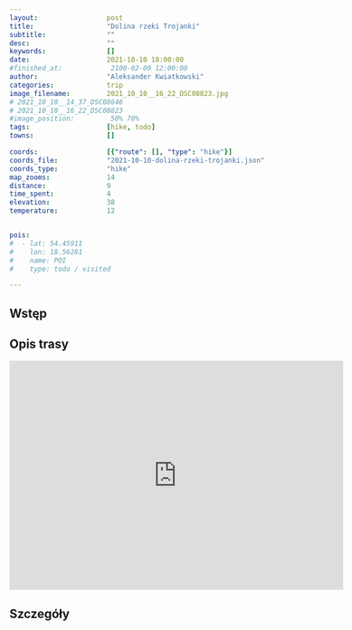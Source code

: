 ```yaml
---
layout:                 post
title:                  "Dolina rzeki Trojanki"
subtitle:               ""
desc:                   ""
keywords:               []
date:                   2021-10-10 18:00:00
#finished_at:            2100-02-09 12:00:00
author:                 "Aleksander Kwiatkowski"
categories:             trip
image_filename:         2021_10_10__16_22_DSC08823.jpg
# 2021_10_10__14_37_DSC08646
# 2021_10_10__16_22_DSC08823
#image_position:         50% 70%
tags:                   [hike, todo]
towns:                  []

coords:                 [{"route": [], "type": "hike"}]
coords_file:            "2021-10-10-dolina-rzeki-trojanki.json"
coords_type:            "hike"
map_zooms:              14
distance:               9
time_spent:             4
elevation:              38
temperature:            12


pois:
#  - lat: 54.45911
#    lon: 18.56281
#    name: POI
#    type: todo / visited

---
```



## Wstęp

## Opis trasy

<iframe height='405' width='590' frameborder='0' allowtransparency='true' scrolling='no' src='https://www.strava.com/activities/6099334878/embed/53421cea055b189d43f251a6f7f0152d6f5b3edc'></iframe>

## Szczegóły

